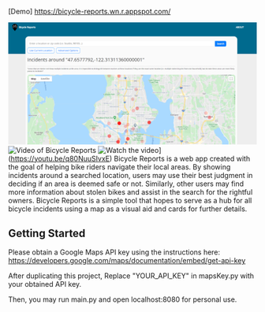 [Demo] https://bicycle-reports.wn.r.appspot.com/

![Preview of Bicycle Reports](static/bicyclereportspreview.png "Preview of Bicycle Reports")
![Video of Bicycle Reports](https://www.youtube.com/watch?v=q80NuuSIvxE&feature=youtu.be "Video of Bicycle Reports")
![Watch the video](https://img.youtube.com/vi/q80NuuSIvxE/maxresdefault.jpg)](https://youtu.be/q80NuuSIvxE)
Bicycle Reports is a web app created with the goal of helping bike riders navigate their
local areas. By showing incidents around a searched location, users may use their best
judgment in deciding if an area is deemed safe or not. Similarly, other users may find
more information about stolen bikes and assist in the search for the rightful owners.
Bicycle Reports is a simple tool that hopes to serve as a hub for all bicycle incidents
using a map as a visual aid and cards for further details.

## Getting Started
Please obtain a Google Maps API key using the instructions here:
https://developers.google.com/maps/documentation/embed/get-api-key

After duplicating this project,
Replace "YOUR_API_KEY" in mapsKey.py with your obtained API key.

Then, you may run main.py and open localhost:8080 for personal use.